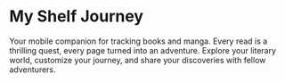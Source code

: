 # My Shelf Journey

Your mobile companion for tracking books and manga. Every read is a thrilling quest, every page turned into an adventure. Explore your literary world, customize your journey, and share your discoveries with fellow adventurers.
